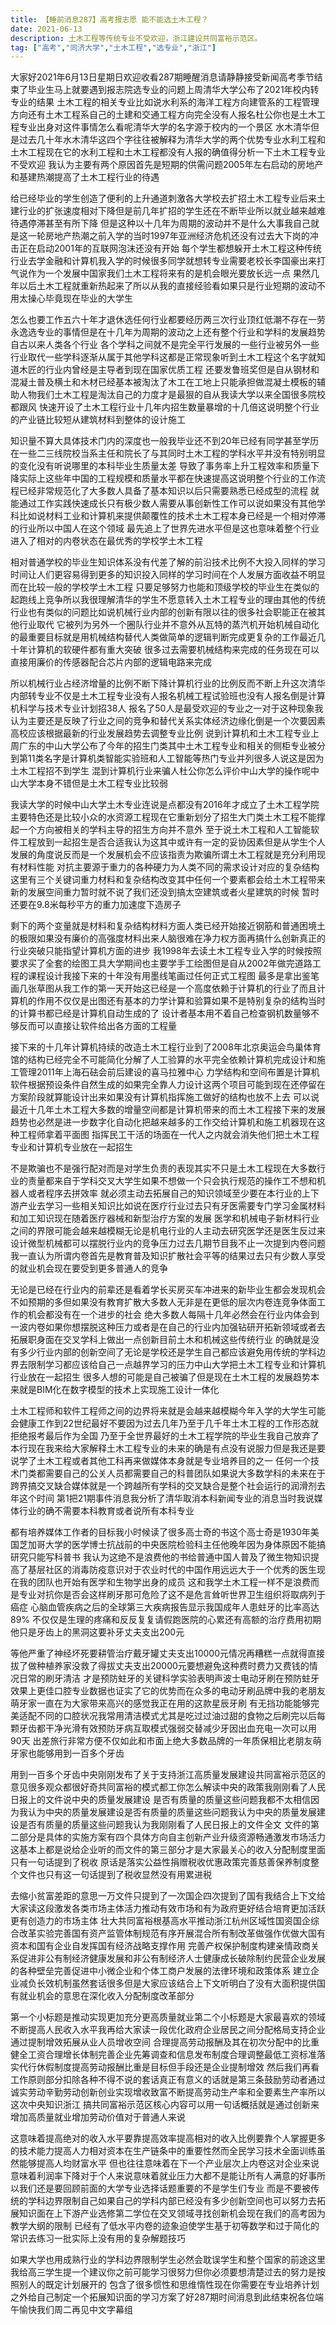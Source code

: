 ```yaml
---
title: 【睡前消息287】高考报志愿 能不能选土木工程？
date: 2021-06-13
description: 土木工程等传统专业不受欢迎，浙江建设共同富裕示范区。
tag: ["高考","同济大学","土木工程","选专业","浙江"]
---
```


大家好2021年6月13日星期日欢迎收看287期睡醒消息请静静接受新闻高考季节结束了毕业生马上就要遇到报志院选专业的问题上周清华大学公布了2021年校内转专业的结果
土木工程的相关专业比如说水利系的海洋工程方向建管系的工程管理方向还有土木工程系自己的土建和交通工程方向完全没有人报名杜公你也是土木工程专业出身对这件事情怎么看呢清华大学的名字源于校内的一个景区
水木清华但是过去几十年水木清华这四个字往往被解释为清华大学的两个优势专业水利工程和土木工程现在它的水利工程和土木工程都没有人报的确值得分析一下土木工程专业不受欢迎
我认为主要有两个原因首先是短期的供需问题2005年左右启动的房地产和基建热潮提高了土木工程行业的待遇

给已经毕业的学生创造了便利的上升通道刺激各大学校去扩招土木工程专业后来土建行业的扩张速度相对下降但是前几年扩招的学生还在不断毕业所以就业越来越难待遇停滞甚至有所下降
但是这种以十几年为周期的波动并不是什么大事我自己就是这一轮房地产热潮之前入学的当时1997年亚洲经济危机还没有过去大下岗的冲击正在启动2001年的互联网泡沫还没有开始
每个学生都想躲开土木工程这种传统行业去学金融和计算机我入学的时候很多同学就想转专业需要老校长李国豪出来打气说作为一个发展中国家我们土木工程将来有的是机会眼光要放长远一点
果然几年以后土木工程就重新热起来了所以从我的直接经验看如果只是行业短期的波动不用太操心毕竟现在毕业的大学生

怎么也要工作五六十年才退休选任何行业都要经历两三次行业顶红低潮不存在一劳永逸选专业的事情但是在十几年为周期的波动之上还有整个行业和学科的发展趋势自古以来人类各个行业
各个学科之间就不是完全平行发展的一些行业被另外一些行业取代一些学科逐渐从属于其他学科这都是正常现象听到土木工程这个名字就知道木匠的行业内曾经是主导者到现在国家优质工程
还要发鲁班奖但是自从钢材和混凝土普及横土和木材已经基本被淘汰了木工在工地上只能承担做混凝土模板的辅助人物我们土木工程是淘汰自己的力度才是最狠的自从我读大学以来全国很多院校都跟风
快速开设了土木工程行业十几年内招生数量暴增的十几倍这说明整个行业的产业链比较短从建筑材料到整体的设计施工

知识量不算大具体技术门内的深度也一般我毕业还不到20年已经有同学甚至学历在一些二三线院校当系主任和院长了与其同时土木工程的学科水平并没有特别明显的变化没有听说哪里的本科毕业生质量太差
导致了事务率上升工程效率和质量下降实际上这些年中国的工程规模和质量水平都在快速提高这说明整个行业的工作流程已经非常规范化了大多数人具备了基本知识以后只需要熟悉已经成型的流程
就能通过工作实践快速成长只有极少数人需要从事创新性工作可以说如果没有其他学科比如说材料工业和计算机来提供颠覆性的技术土木工程本身已经是一个相对停滞的行业所以中国人在这个领域
最先追上了世界先进水平但是这也意味着整个行业进入了相对的内卷状态在最优秀的学校学土木工程

相对普通学校的毕业生知识体系没有代差了解的前沿技术比例不大投入同样的学习时间让人们更容易得到更多的知识投入同样的学习时间在个人发展方面收益不明显而在比较一般的学校学土木工程
只要足够努力也能和顶级学校的毕业生在类似的起跑线上竞争所以我很理解清华的学生不愿意转入土木工程专业的理由其他的传统行业也有类似的问题比如说机械行业内部的创新有限以往的很多社会职能正在被其他行业取代
它被列为另外一个圈队行业并不意外从瓦特的蒸汽机开始机械自动化的最重要目标就是用机械结构替代人类做简单的逻辑判断完成更复杂的工作最近几十年计算机的软硬件都有重大突破
很多过去需要机械结构来完成的任务现在可以直接用廉价的传感器配合芯片内部的逻辑电路来完成

所以机械行业占经济增量的比例不断下降计算机行业的比例反而不断上升这次清华内部转专业不仅是土木工程专业没有人报名机械工程试验班也没有人报名倒是计算机科学与技术专业计划招38人
报名了50人是最受欢迎的专业之一对于这种现象我认为主要还是反映了行业之间的竞争和替代关系实体经济边缘化倒是一个次要因素高校应该根据最新的行业发展趋势去调整专业比例
说到计算机和土木工程专业上周广东的中山大学公布了今年的招生门类其中土木工程专业和相关的侧柜专业被分到第11类名字是计算机类智能实验班和人工智能等热门专业并列很多人说这是因为土木工程招不到学生
混到计算机行业来骗人杜公你怎么评价中山大学的操作呢中山大学本身不错但是土木工程专业比较弱

我读大学的时候中山大学土木专业连说是点都没有2016年才成立了土木工程学院主要特色还是比较小众的水资源工程现在它重新划分了招生大门类土木工程不能撑起一个方向被相关的学科主导的招生方向并不意外
至于说土木工程和人工智能软件工程放到一起招生是否合适我认为这其中或许有一定的妥协因素但是从学生个人发展的角度说反而是一个发展机会不应该指责为欺骗所谓土木工程就是充分利用现有材料性能
对抗主要源于重力的各种硬力为人类不同的需求设计对应的复杂结构这里有三个关键词重力材料和复杂结构改变其中任何一个要素都会给土木工程带来新的发展空间重力暂时就不说了我们还没到搞太空建筑或者火星建筑的时候
暂时还要在9.8米每秒平方的重力加速度下造房子

剩下的两个变量就是材料和复杂结构材料方面人类已经开始接近钢筋和普通困境土的极限如果没有廉价的高强度材料出来人脑很难在净力权方面再搞什么创新真正的行业突破只能指望计算机方面的进步
我1998年去读土木工程专业入学的时候按照要求买了全套的绘图工具大学期间也主要学手工绘图但是自从2002年做完道路工程的课程设计我接下来的十年没有用墨线笔画过任何正式工程图
最多是拿出鉴笔画几张草图从我工作的第一天开始这已经是一个高度依赖于计算机的行业了而且计算机的作用不仅仅是出图还有基本的力学计算和验算如果不是特别复杂的结构当时的计算书都已经是计算机自动生成的了
设计者基本用不着自己检查钢机数量够不够反而可以直接让软件给出各方面的工程量

接下来的十几年计算机持续的改造土木工程行业到了2008年北京奥运会鸟巢体育馆的结构已经完全不可能简化分解了人工验算的水平完全依赖计算机完成设计和施工管理2011年上海石砝会前后建设的喜马拉雅中心
力学结构和空间布置是计算机软件根据预设条件自然生成的如果完全靠人力设计这两个项目可能到现在还停留在方案阶段就算能设计出来如果没有计算机指挥施工做好的结构也放不上去
可以说最近十几年土木工程大多数的增量空间都是计算机带来的而土木工程接下来的发展趋势也必然是进一步数字化自动化把越来越多的工作交给计算机和施工机器现在这种工程师拿着平面图
指挥民工干活的场面在一代人之内就会消失他们把土木工程专业和计算机专业放在一起招生

不是欺骗也不是强行配对而是对学生负责的表现其实不只是土木工程现在大多数行业的责量都来自于学科交叉大学生如果不想做一个只会执行规范的操作工不想和机器人或者程序去拼效率
就必须主动去拓展自己的知识领域至少要在本行业的上下游产业去学习一些相关知识比如说在医疗行业过去只有牙医需要专门学习金属材料和加工知识现在随着医疗器械和新型治疗方案的发展
医学和机械电子新材料行业之间的界限可能会越来越模糊无论是机电行业的人主动去研究医学还是医生反过来设计微型机械都可以摆脱行业内的竞争压力过去几期节目我不止一次提到内卷问题
我一直认为所谓内卷首先是教育普及知识扩散社会平等的结果过去只有少数人享受的就业机会现在要受到更多普通人的竞争

无论是已经在行业内的前辈还是看着学长买房买车冲进来的新毕业生都会发现机会不如预期的多但如果没有教育扩散大多数人无非是在更低的层次内卷连竞争体面工作的机会都没有在一个进步的社会
绝大多数人每隔十几年必然会在行业内体会到一波内卷如果你想摆脱这种压力或者是在自己的行业内加强钻研开拓新领域或者去拓展职身面在交叉学科上做出一点创新目前土木和机械这些传统行业
的确就是没有多少行业内部的创新空间了无论是学校还是学生自己都应该避免用传统的学科边界去限制学习都应该给自己一点越界学习的压力中山大学把土木工程专业和计算机行业放在一起招生
很多人想的可能是自己被骗了但是现在土木工程的发展趋势本来就是BIM化在数字模型的技术上实现施工设计一体化

土木工程师和软件工程师之间的边界将来就是会越来越模糊今年入学的大学生可能会健康工作到22世纪最好不要因为过去几年乃至于几千年土木工程的工作形态就拒绝报考最后作为全国
乃至于全世界最好的土木工程学院的毕业生我自己放弃了本行现在我来给大家解释土木工程专业的未来的确是有点没有说服力但是我还是要说学了土木工程或者其他工科再来做媒体本身就是专业培养目的之一
任何一个技术门类都需要自己的公关人员都需要自己的科普团队如果说大多数学科的未来在于跨界搞交叉缺合媒体就是一个跨越所有学科的交叉缺合是整个社会运行的润滑剂去年这个时间
第1把21期事件消息我分析了清华取消本科新闻专业的消息当时我说媒体行业的确不需要本科教育或者说所有本科专业

都有培养媒体工作者的目标我小时候读了很多高士奇的书这个高士奇是1930年美国芝加哥大学的医学博士抗战前的中央医院检验科主任他晚年因为身体原因不能搞研究只能写科普书
我认为这绝不是浪费他的书给普通中国人普及了微生物知识提高了基层社区的消毒防疫意识对于农业时代的中国作用远远大于一个优秀的医生现在我的团队也开始有医学和生物学出身的成员
这和我学土木工程一样不是浪费而是专业对抗你是否会这样刷牙那可危险了这不是危言耸听世界卫生组织将取病列于癌症 心脑血管疾病之后的全球第三大疾病报告显示我国成年人患蛀牙的比率高达89%
不仅仅是生理的疼痛和反反复复请假跑医院的心累还有高额的治疗费用初期他只是牙齿上的黑洞这要补牙丈夫支出200元

等他严重了神经坏死要耕管治疗戴牙罐丈夫支出10000元情况再糟糕一点就得直接拔了做种植养家没救了得拔丈夫支出20000元要想避免这种费时费力又费钱的情况日常的刷牙清洁
才是预防蛀牙的关键科学实验表明声波士电动牙刷在预防蛀牙效果上更佳口腔专业数据也证实了它的优势而在众多的电动牙刷品牌中我的老朋友萌牙家一直在为大家带来高兴的感觉我正在用的这款星辰牙刷
有无挡功能能够完美适配不同的口腔状况我常用清洁模式尤其是吃过过油过甜的食物之后刷完以后每颗牙齿都干净光滑有效预防牙病互取模式强弱交替减少牙因出血充电一次可以用90天
出差旅行非常方便不仅如此和市面上绝大多数品牌的一年质保相比老朋友萌牙家也能够用到一百多个牙齿

用到一百多个牙齿中央刚刚发布了关于支持浙江高质量发展建设共同富裕示范区的意见很多观众都很好奇共同富裕的模式都工你怎么解读中央的政策我刚刚看了人民日报上的文件说中央的质量发展建设
是否有质量的质量这些问题我都不太相信因为我认为中央的质量发展建设是否有质量的质量这些问题我认为中央的质量发展建设是否有质量的质量这些问题我认为我刚刚看了人民日报上的文件全文
文件的第二部分是具体的实施方案有四个具体方向自主创新产业升级资源畅通激发市场活力这基本上都是说给企业听的而文件的第三部分才是大家最关心的收入分配制度里面只有一句话提到了税收
原话是落实公益性捐赠税收优惠政策完善慈善保养制度整个文件也只有这一句话提到了税收显然没有用累进税

去缩小贫富差距的意思一万文件只提到了一次国企四次提到了国有我结合上下文给大家读这段激发各类市场主体活力推动有效市场和有为政府更好结合培育更加活跃更有创造力的市场主体
壮大共同富裕根基高水平推动浙江杭州区域性国资国企综合改革实验完善国有资产监管体制规范有序开展混合所有制改革做强作优做大国有资本和国有企业自发挥国有经济战略支撑作用
完善产权保护制度构建亲情政商关系促进非公有制经济健康发展和非公有制经济人士健康成长破除制约民营企业发展的各种壁垒完善促进中小微企业和个体工商户发展的法律环境和政策体系
建立企业减负长效机制虽然套话很多但是大家应该结合上下文听明白了没有大面积提供国有就业机会的意思在深化收入分配制度改革部分

第一个小标题是推动实现更加充分更高质量就业第二个小标题是大家最喜欢的领域不断提高人民收入水平我再给大家读一段优化政府企业居民之间分配格局支持企业通过提制增效拓展从业人员增收空间
合理提高劳动报酬及其在初次分配中的比重健全工资合理增长体制完善企业先筹调查和信息发布制度合理调整最低工资标准落实代行休假制度提高劳动报酬比重是目标但手段还是企业提制增效
然后我们再看工作原则部分扣除各种不得不说的套话真正有意义的话就是第三条鼓励劳动者通过诚实劳动辛勤劳动创新创业实现增收致富不断提高劳动生产率和全要素生产率所以这次中央知识浙江
搞共同富裕示范区核心内容可以用一句话概括就是通过创新来增加高质量就业增加劳动价值对于普通人来说

这意味着提高绝对的收入水平要靠提高效率提高相对的收入比例要靠个人掌握更多的技术能力提高人力相对资本在生产链条中的重要性然而全民学习技术全面训练虽然能够提高人均财富水平
但也往往意味着在下一个产业层次上内卷这对企业来说意味着利润率下降对于个人来说意味着就业压力大都不是能让所有人满意的好事所以我们还是要回顾前面的大学专业选择话题重要的不是学生们专业
而是不要被传统的学科边界限制自己如果自己的学科内部已经没有多少创新空间也可以努力去拓展知识面在上下游产业选修第二学位在交叉领域寻找创新机会现在我们的高考因为教学大纲的限制
已经有了低水平内卷的迹象迫使学生基于初等数学和过于简化的常识去练习一批实际上没有用的复杂解题技巧

如果大学也用成熟行业的学科边界限制学生必然会耽误学生和整个国家的前途这里我给高三学生提一个建议你之前可能学习很努力但你必须要想清楚过去的努力是按照别人的既定计划展开的
包含了很多惯性和思维惰性现在你需要在专业培养计划之外给自己制定一个拓展知识面的学习方案了好287期时间消息到此结束祝各位端午愉快我们周二再见中文字幕组